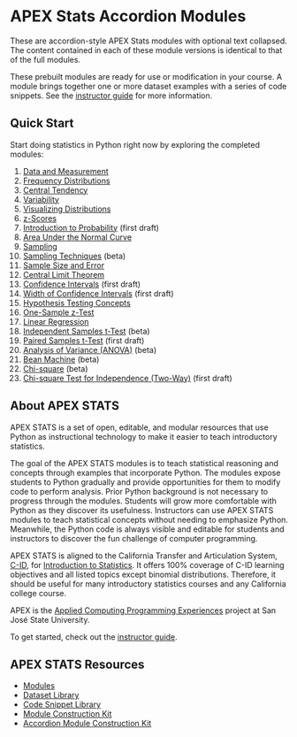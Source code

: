 # APEX Stats Accordion Modules

These are accordion-style APEX Stats modules with optional text collapsed. The content contained in each of these module versions is identical to that of the full modules.

These prebuilt modules are ready for use or modification in your course. A module brings together one or more dataset examples with a series of code snippets. See the <a href="https://colab.research.google.com/github/vectrlab/apex-stats-modules/blob/main/Instructor_Guide.ipynb">instructor guide</a> for more information.

## Quick Start

Start doing statistics in Python right now by exploring the completed modules:

1. <a href="https://colab.research.google.com/github/michellebacareinke/apex_stats_accordion_modules/blob/main/accord_Data_and_Measurement.ipynb">Data and Measurement</a>
2. <a href="https://colab.research.google.com/github/michellebacareinke/apex_stats_accordion_modules/blob/main/accord_Frequency_Distributions.ipynb">Frequency Distributions</a>
3. <a href="https://colab.research.google.com/github/michellebacareinke/apex_stats_accordion_modules/blob/main/accord_Central_Tendency.ipynb">Central Tendency</a>
4. <a href="https://colab.research.google.com/github/michellebacareinke/apex_stats_accordion_modules/blob/main/accord_Variability.ipynb">Variability</a>
5. <a href="https://colab.research.google.com/github/michellebacareinke/apex_stats_accordion_modules/blob/main/accord_Visualizing_Distributions.ipynb">Visualizing Distributions</a>  
6. <a href="https://colab.research.google.com/github/michellebacareinke/apex_stats_accordion_modules/blob/main/accord_z_Scores.ipynb">z-Scores</a>
7. <a href="https://colab.research.google.com/github/michellebacareinke/apex_stats_accordion_modules/blob/main/accord_Intro_to_Probability.ipynb">Introduction to Probability</a> (first draft)
8. <a href="https://colab.research.google.com/github/michellebacareinke/apex_stats_accordion_modules/blob/main/accord_Area_Under_the_Normal_Curve.ipynb">Area Under the Normal Curve</a>
9. <a href="https://colab.research.google.com/github/michellebacareinke/apex_stats_accordion_modules/blob/main/accord_Sampling.ipynb">Sampling</a>
10. <a href="https://colab.research.google.com/github/michellebacareinke/apex_stats_accordion_modules/blob/main/accord_Sampling_Techniques.ipynb">Sampling Techniques</a> (beta)
11. <a href="https://colab.research.google.com/github/michellebacareinke/apex_stats_accordion_modules/blob/main/accord_Sample_Size_and_Error.ipynb">Sample Size and Error</a>
12. <a href="https://colab.research.google.com/github/michellebacareinke/apex_stats_accordion_modules/blob/main/accord_Central_Limit_Theorem.ipynb">Central Limit Theorem</a>
13. <a href="https://colab.research.google.com/github/michellebacareinke/apex_stats_accordion_modules/blob/main/accord_Confidence_Intervals.ipynb">Confidence Intervals</a> (first draft)
14. <a href="https://colab.research.google.com/github/michellebacareinke/apex_stats_accordion_modules/blob/main/accord_Confidence_Interval_Width.ipynb">Width of Confidence Intervals</a> (first draft)
15. <a href="https://colab.research.google.com/github/michellebacareinke/apex_stats_accordion_modules/blob/main/accord_Hypothesis_Testing_Concepts.ipynb">Hypothesis Testing Concepts</a>
16. <a href="https://colab.research.google.com/github/michellebacareinke/apex_stats_accordion_modules/blob/main/accord_Hypothesis_Testing_One_Sample_z_Test.ipynb">One-Sample z-Test</a>
17. <a href="https://colab.research.google.com/github/michellebacareinke/apex_stats_accordion_modules/blob/main/accord_Linear_Regression.ipynb">Linear Regression</a>
18. <a href="https://colab.research.google.com/github/michellebacareinke/apex_stats_accordion_modules/blob/main/accord_Independent_Samples_t_Test.ipynb">Independent Samples t-Test</a> (beta)
19. <a href="https://colab.research.google.com/github/michellebacareinke/apex_stats_accordion_modules/blob/main/accord_Paired_Samples_t_Test.ipynb">Paired Samples t-Test</a> (first draft)
20. <a href="https://colab.research.google.com/github/michellebacareinke/apex_stats_accordion_modules/blob/main/accord_ANOVA.ipynb">Analysis of Variance (ANOVA)</a> (beta)
22. <a href="https://colab.research.google.com/github/michellebacareinke/apex_stats_accordion_modules/blob/main/accord_Bean_Machine.ipynb">Bean Machine</a> (beta)
23. <a href="https://colab.research.google.com/github/michellebacareinke/apex_stats_accordion_modules/blob/main/accord_Chi_Square.ipynb">Chi-square</a> (beta)
24. <a href="https://colab.research.google.com/github/michellebacareinke/apex_stats_accordion_modules/blob/main/accord_Two_Way_Chi_Square.ipynb">Chi-square Test for Independence (Two-Way)</a> (first draft)

## About APEX STATS

APEX STATS is a set of open, editable, and modular resources that use Python as instructional technology to make it easier to teach introductory statistics.

The goal of the APEX STATS modules is to teach statistical reasoning and concepts through examples that incorporate Python. The modules expose students to Python gradually and provide opportunities for them to modify code to perform analysis. Prior Python background is not necessary to progress through the modules. Students will grow more comfortable with Python as they discover its usefulness. Instructors can use APEX STATS modules to teach statistical concepts without needing to emphasize Python. Meanwhile, the Python code is always visible and editable for students and instructors to discover the fun challenge of computer programming.

APEX STATS is aligned to the California Transfer and Articulation System, <a href="https://www.c-id.net">C-ID</a>, for <a href="https://www.c-id.net/descriptors/final/show/365">Introduction to Statistics</a>. It offers 100% coverage of C-ID learning objectives and all listed topics except binomial distributions. Therefore, it should be useful for many introductory statistics courses and any California college course. 

APEX is the <a href="https://sjsu.edu/apex/">Applied Computing Programming Experiences</a> project at San Jos&eacute; State University.

To get started, check out the <a href="https://colab.research.google.com/github/vectrlab/apex-stats-modules/blob/main/Instructor_Guide.ipynb">instructor guide</a>.

## APEX STATS Resources
- <a href="https://github.com/vectrlab/apex-stats-modules/">Modules</a>
- <a href="https://github.com/vectrlab/apex-stats-datasets/">Dataset Library</a>
- <a href="https://github.com/vectrlab/apex-stats-snippets/">Code Snippet Library</a>
- <a href="https://colab.research.google.com/github/vectrlab/apex-stats-modules/blob/main/Module_Construction_Kit.ipynb">Module Construction Kit</a>
- <a href="https://colab.research.google.com/github//michellebacareinke/apex_stats_accordion_modules/blob/main/accord_Module_Construction_Kit.ipynb">Accordion Module Construction Kit</a>

